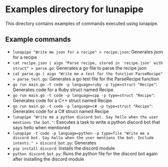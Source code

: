 # Examples directory for lunapipe

This directory contains examples of commands executed using lunapipe. 

## Example commands

- `lunapipe "Write me json for a recipe" > recipe.json`: Generates json for a recipe
- `cat recipe.json | aigo "Parse recipe, stored in 'recipe.json' with struct" > parse.go`: Generates a go file to parse the recipe json
- `cat parse.go | aigo "Write me a test for the function ParseRecipe" > parse_test.go`: Generates a go test file for the ParseRecipe function
- `go run main.go -t code -p language=ruby -p type=struct "Recipe"`: Generates code for a Ruby struct named Recipe
- `go run main.go -t code -p language=cpp -p type=struct "Recipe"`: Generates code for a C++ struct named Recipe
- `go run main.go -t code -p language=c# -p type=struct "Recipe"`: Generates code for a C# struct named Recipe
- `lunapipe "Write me a python discord bot. Say hello when the user mentions the bot."`: Executes a task to write a python discord bot that says hello when mentioned
- `lunapipe -t code -p language=python -p type=file "Write me a discord bot. Say hello when the user mentions the bot. Include intents." > discord_bot.py`: Generates
- `pip install discord`: Installs the discord module
- `python discord_bot.py`: Runs the python file for the discord bot again after installing the discord module
